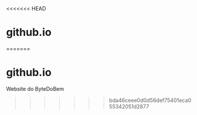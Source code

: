 <<<<<<< HEAD
# github.io
=======
# github.io
Website do ByteDoBem
>>>>>>> bda46ceee0d0d56def75401eca055342051d2877
